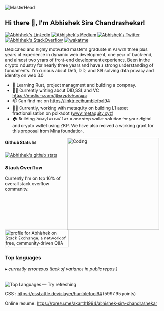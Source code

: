 ![MasterHead](https://feature.undp.org/beyond-bitcoin/assets/hxFnAcINBZ/block2.gif)
<h2> Hi there 👋, I'm Abhishek Sira Chandrashekar! </h2>

[![Abhishek's Linkedin](https://img.shields.io/badge/LinkedIn-0077B5?style=for-the-badge&logo=linkedin&logoColor=white)](https://www.linkedin.com/in/abhishek-sira-chandrashekar-821244b7/)
[![Abhishek's Medium](https://img.shields.io/badge/Medium-000000?style=for-the-badge&logo=medium&logoColor=white)](https://medium.com/@cryptohuduga)
[![Abhishek's Twitter](https://img.shields.io/badge/Twitter-1DA1F2?style=for-the-badge&logo=twitter&logoColor=white)](https://twitter.com/abhiarys)
[![Abhishek's StackOverflow](https://img.shields.io/badge/StackOverflow-F48024?style=for-the-badge&logo=stackoverflow&logoColor=white)](https://stackoverflow.com/users/6821441/abhishek-ekaanth)
[![wakatime](https://wakatime.com/badge/user/bc7a8765-408a-42c0-9210-770f270d3365.svg)](https://wakatime.com/@bc7a8765-408a-42c0-9210-770f270d3365)

 <span>Dedicated and highly motivated master's graduate in AI with three plus years of experience in dynamic web development, one year of back-end, and almost two years of front-end development experience. Been in the crypto industry for nearly three years and have a strong understanding of fundaments. I'm curious about Defi, DID, and SSI solving data privacy and identity on web 3.0</span>
 
 - 🌱 Learning Rust, project managment and building a compnay.
 - ✍🏽 Currently writing about DID,SSI, and VC https://medium.com/@cryptohuduga 
 - 📫 Can find me on https://linktr.ee/humblefool94
 - 🙏🏾 Currently, working with metaquity on building L1 asset fractionalisation on polkadot (www.metaquity.xyz)
 - 🏠 Building `ZKKeylesswallet` a one stop wallet solution for your digital and crypto wallet using ZKP. We have also recived a working grant for this proposal from Mina foundation.
    
<img align="right" alt="Coding" width="300" src="https://camo.githubusercontent.com/e20822b4282c07ffd010cd05f855a6561d3b62358ca9e607e4901288dd748fcb/68747470733a2f2f63646e2e6472696262626c652e636f6d2f75736572732f323133313939332f73637265656e73686f74732f343934383733362f74686f75676874776f726b732d6769665f6472696262626c652e676966">


#### Github Stats 📊

[![Abhishek's github stats](https://github-readme-stats.vercel.app/api?username=Ekaanth)](https://github.com/anuraghazra/github-readme-stats)

### Stack Overflow

Currently I'm on top 16% of overall stack overflow community.

<a href="https://stackoverflow.com/users/6821441/abhishek-ekaanth"><img src="https://stackoverflow.com/users/flair/6821441.png" width="208" height="58" alt="profile for Abhishek on Stack Exchange, a network of free, community-driven Q&amp;A sites" title="profile for Abhishek on Stack Exchange, a network of free, community-driven Q&amp;A sites" /></a>

<h3 >Top languages</h3>

<h6 >▸ currently erroneous (lack of variance in public repos.)</h6>

<p ><img src="https://github-readme-stats.vercel.app/api/top-langs?username=Ekaanth&show_icons=true&locale=en&layout=default&theme=swift&langs_count=6" alt="Top Languages — Try refreshing" loading="lazy" /></p>

CSS : https://cssbattle.dev/player/humblefool94 (5997.95 points)

Online resume: https://rxresu.me/akanth1994/abhishek-sira-chandrashekar

